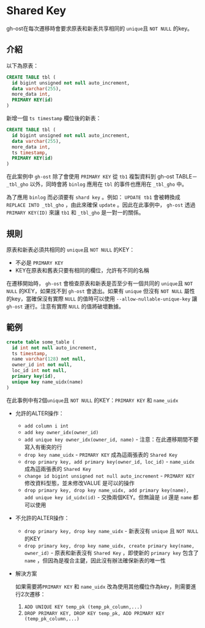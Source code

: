 # Shared Key
gh-ost在每次遷移時會要求原表和新表共享相同的 `unique`且 `NOT NULL` 的key。

## 介紹

以下為原表：

```sql
CREATE TABLE tbl (
  id bigint unsigned not null auto_increment,
  data varchar(255),
  more_data int,
  PRIMARY KEY(id)
)
```

新增一個 `ts timestamp` 欄位後的新表：

```sql
CREATE TABLE tbl (
  id bigint unsigned not null auto_increment,
  data varchar(255),
  more_data int,
  ts timestamp,
  PRIMARY KEY(id)
)
```

在此案例中 `gh-ost` 除了會使用 `PRIMARY KEY` 從 `tb1` 複製資料到 gh-ost TABLE－ `_tbl_gho` 以外，同時會將 `binlog` 應用在 `tbl` 的事件也應用在 `_tbl_gho` 中。

為了應用 `binlog` 而必須要有 `shard key` 。例如： `UPDATE tb1` 會被轉換成 `REPLACE INTO _tbl_gho` ，由此來確保 `update` 。因此在此事例中， `gh-ost` 透過 `PRIMARY KEY(ID)` 來讓 `tb1` 和 `_tbl_gho` 是一對一的關係。

## 規則

原表和新表必須共相同的 `unique`且 `NOT NULL` 的KEY：

- 不必是 `PRIMARY KEY`
- KEY在原表和舊表只要有相同的欄位，允許有不同的名稱

在遷移開始時， `gh-ost` 會檢查原表和新表是否至少有一個共同的 `unique`且 `NOT NULL` 的KEY，如果找不到 `gh-ost` 會退出。如果有 `unique` 但沒有 `NOT NULL` 屬性的key，當確保沒有實際 `NULL` 的值時可以使用 `--allow-nullable-unique-key` 讓 `gh-ost` 運行。注意有實際 `NULL` 的值將破壞數據。

## 範例

```sql
create table some_table (
  id int not null auto_increment,
  ts timestamp,
  name varchar(128) not null,
  owner_id int not null,
  loc_id int not null,
  primary key(id),
  unique key name_uidx(name)
)
```

在此事例中有2個`unique`且 `NOT NULL` 的KEY：`PRIMARY KEY` 和 `name_uidx`

- 允許的ALTER操作：
    - `add column i int`
    - `add key owner_idx(owner_id)`
    - `add unique key owner_idx(owner_id, name)` - 注意：在此遷移期間不要寫入有衝突的行
    - `drop key name_uidx` - `PRIMARY KEY` 成為這兩張表的 `Shared Key`
    - `drop primary key, add primary key(owner_id, loc_id)` - `name_uidx` 成為這兩張表的 `Shared Key`
    - `change id bigint unsigned not null auto_increment` - `PRIMARY KEY` 修改資料型態，並未修改VALUE 是可以的操作
    - `drop primary key, drop key name_uidx, add primary key(name), add unique key id_uidx(id)` - 交換兩個KEY。但無論是 `id` 還是 `name` 都可以使用
- 不允許的ALTER操作：
    - `drop primary key, drop key name_uidx` - 新表沒有 `unique` 且 `NOT NULL` 的KEY
    - `drop primary key, drop key name_uidx, create primary key(name, owner_id)` - 原表和新表沒有 `Shared Key` ，即使新的 `primary key` 包含了 `name` ，但因為是複合主鍵，因此沒有辦法確保新表的唯一性
- 解決方案

  如果需要將`PRIMARY KEY` 和 `name_uidx` 改為使用其他欄位作為key，則需要進行2次遷移：

    1. `ADD UNIQUE KEY temp_pk (temp_pk_column,...)`
    2. `DROP PRIMARY KEY, DROP KEY temp_pk, ADD PRIMARY KEY (temp_pk_column,...)`